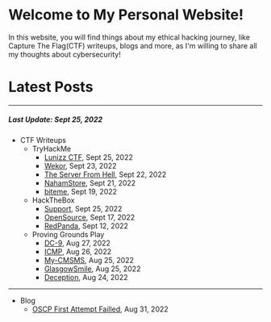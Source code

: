 # Welcome to My Personal Website!

In this website, you will find things about my ethical hacking journey, like Capture The Flag(CTF) writeups, blogs and more, as I'm willing to share all my thoughts about cybersecurity!

# Latest Posts

* * *
##### Last Update: Sept 25, 2022

- CTF Writeups
	- TryHackMe
		- [Lunizz CTF](https://siunam321.github.io/ctf/tryhackme/Lunizz-CTF/), Sept 25, 2022
		- [Wekor](https://siunam321.github.io/ctf/tryhackme/Wekor/), Sept 23, 2022
		- [The Server From Hell](https://siunam321.github.io/ctf/tryhackme/The-Server-From-Hell/), Sept 22, 2022
		- [NahamStore](https://siunam321.github.io/ctf/tryhackme/NahamStore/), Sept 21, 2022
		- [biteme](https://siunam321.github.io/ctf/tryhackme/biteme/), Sept 19, 2022
	- HackTheBox
		- [Support](https://siunam321.github.io/ctf/hackthebox/Support/), Sept 25, 2022
		- [OpenSource](https://siunam321.github.io/ctf/hackthebox/OpenSource/), Sept 17, 2022
		- [RedPanda](https://siunam321.github.io/ctf/hackthebox/RedPanda/), Sept 12, 2022
	- Proving Grounds Play
		- [DC-9](https://siunam321.github.io/ctf/pgplay/DC-9/), Aug 27, 2022
		- [ICMP](https://siunam321.github.io/ctf/pgplay/ICMP/), Aug 26, 2022
		- [My-CMSMS](https://siunam321.github.io/ctf/pgplay/My-CMSMS/), Aug 25, 2022
		- [GlasgowSmile](https://siunam321.github.io/ctf/pgplay/GlasgowSmile/), Aug 25, 2022
		- [Deception](https://siunam321.github.io/ctf/pgplay/Deception/), Aug 24, 2022

* * *
- Blog
	- [OSCP First Attempt Failled](https://siunam321.github.io/blog/2022-08-31-OSCP-First-Attempt-Failled), Aug 31, 2022

